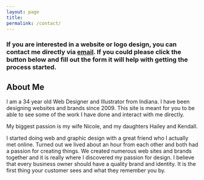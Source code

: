 ```yaml
---
layout: page
title:
permalink: /contact/
---
```


### If you are interested in a website or logo design, you can contact me directly via [email](mailto:richyentam@gmail.com). If you could please click the button below and fill out the form it will help with getting the process started.

## About Me

I am a 34 year old Web Designer and Illustrator from Indiana. I have been designing websites and brands since 2009. This site is meant for you to be able to see some of the work I have done and interact with me directly.

My biggest passion is my wife Nicole, and my daughters Hailey and Kendall.

I started doing web and graphic design with a great friend who I actually met online. Turned out we lived about an hour from each other and both had a passion for creating things. We created numerous web sites and brands together and it is really where I discovered my passion for design. I believe that every business owner should have a quality brand and identity. It is the first thing your customer sees and what they remember you by.
